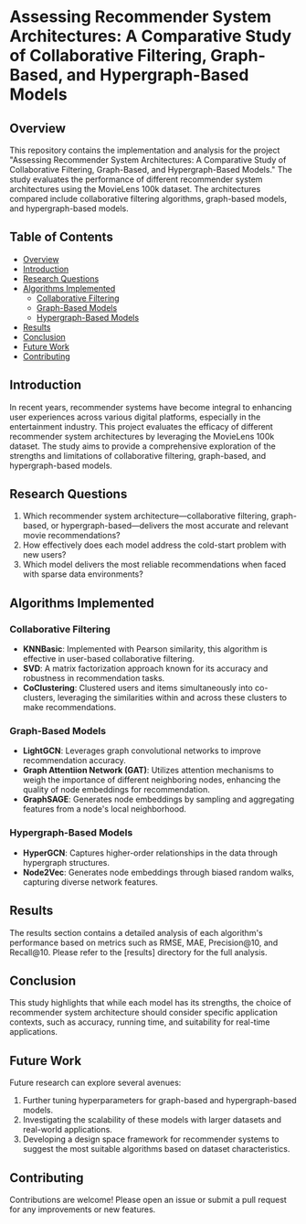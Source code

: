 # Assessing Recommender System Architectures: A Comparative Study of Collaborative Filtering, Graph-Based, and Hypergraph-Based Models

## Overview

This repository contains the implementation and analysis for the project "Assessing Recommender System Architectures: A Comparative Study of Collaborative Filtering, Graph-Based, and Hypergraph-Based Models." The study evaluates the performance of different recommender system architectures using the MovieLens 100k dataset. The architectures compared include collaborative filtering algorithms, graph-based models, and hypergraph-based models.

## Table of Contents

- [Overview](#overview)
- [Introduction](#introduction)
- [Research Questions](#research-questions)
- [Algorithms Implemented](#algorithms-implemented)
  - [Collaborative Filtering](#collaborative-filtering)
  - [Graph-Based Models](#graph-based-models)
  - [Hypergraph-Based Models](#hypergraph-based-models)
- [Results](#results)
- [Conclusion](#conclusion)
- [Future Work](#future-work)
- [Contributing](#contributing)


## Introduction

In recent years, recommender systems have become integral to enhancing user experiences across various digital platforms, especially in the entertainment industry. This project evaluates the efficacy of different recommender system architectures by leveraging the MovieLens 100k dataset. The study aims to provide a comprehensive exploration of the strengths and limitations of collaborative filtering, graph-based, and hypergraph-based models.

## Research Questions

1. Which recommender system architecture—collaborative filtering, graph-based, or hypergraph-based—delivers the most accurate and relevant movie recommendations?
2. How effectively does each model address the cold-start problem with new users?
3. Which model delivers the most reliable recommendations when faced with sparse data environments?

## Algorithms Implemented

### Collaborative Filtering

- **KNNBasic**: Implemented with Pearson similarity, this algorithm is effective in user-based collaborative filtering.
- **SVD**: A matrix factorization approach known for its accuracy and robustness in recommendation tasks.
- **CoClustering**: Clustered users and items simultaneously into co-clusters, leveraging the similarities within and across these clusters to make recommendations.

### Graph-Based Models

- **LightGCN**: Leverages graph convolutional networks to improve recommendation accuracy.
- **Graph Attentiion Network (GAT)**: Utilizes attention mechanisms to weigh the importance of different neighboring nodes, enhancing the quality of node embeddings for recommendation.
- **GraphSAGE**: Generates node embeddings by sampling and aggregating features from a node's local neighborhood.

### Hypergraph-Based Models

- **HyperGCN**: Captures higher-order relationships in the data through hypergraph structures.
- **Node2Vec**: Generates node embeddings through biased random walks, capturing diverse network features.

## Results

The results section contains a detailed analysis of each algorithm's performance based on metrics such as RMSE, MAE, Precision@10, and Recall@10. Please refer to the [results] directory for the full analysis.

## Conclusion

This study highlights that while each model has its strengths, the choice of recommender system architecture should consider specific application contexts, such as accuracy, running time, and suitability for real-time applications.

## Future Work

Future research can explore several avenues:

1. Further tuning hyperparameters for graph-based and hypergraph-based models.
2. Investigating the scalability of these models with larger datasets and real-world applications.
3. Developing a design space framework for recommender systems to suggest the most suitable algorithms based on dataset characteristics.


## Contributing

Contributions are welcome! Please open an issue or submit a pull request for any improvements or new features.

